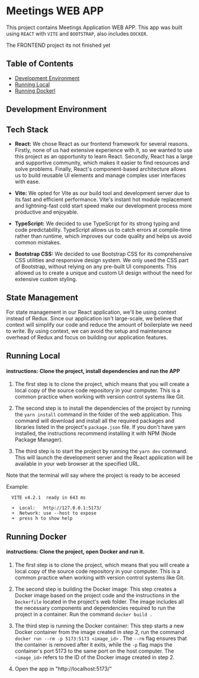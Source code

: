 
# Meetings WEB APP

This project contains Meetings Application WEB APP.
This app was built using `REACT` with `VITE` and `BOOTSTRAP`,
also includes `DOCKER`.

The FRONTEND project its not finished yet

## Table of Contents

<!-- TOC -->

 * [Development Environment](#development-environment)
 * [Running Local](#running-local)
 * [Running Dockerl](#running-local)


<!-- TOC -->

## Development Environment

## Tech Stack

-   **React:** We chose React as our frontend framework for several reasons. Firstly, none of us had extensive experience with it, so we wanted to use this project as an opportunity to learn React. Secondly, React has a large and supportive community, which makes it easier to find resources and solve problems. Finally, React's component-based architecture allows us to build reusable UI elements and manage complex user interfaces with ease.
    
-   **Vite:** We opted for Vite as our build tool and development server due to its fast and efficient performance. Vite's instant hot module replacement and lightning-fast cold start speed make our development process more productive and enjoyable.
    
-   **TypeScript:** We decided to use TypeScript for its strong typing and code predictability. TypeScript allows us to catch errors at compile-time rather than runtime, which improves our code quality and helps us avoid common mistakes.
    
-   **Bootstrap CSS:** We decided to use Bootstrap CSS for its comprehensive CSS utilities and responsive design system. We only used the CSS part of Bootstrap, without relying on any pre-built UI components. This allowed us to create a unique and custom UI design without the need for extensive custom styling.

## State Management

For state management in our React application, we'll be using context instead of Redux. Since our application isn't large-scale, we believe that context will simplify our code and reduce the amount of boilerplate we need to write. By using context, we can avoid the setup and maintenance overhead of Redux and focus on building our application features.


## Running Local

#### instructions: Clone the project, install dependencies and run the APP

1. The first step is to clone the project, which means that you will create a local copy of the source code repository in your computer. This is a common practice when working with version control systems like Git.

2. The second step is to install the dependencies of the project by running the `yarn install` command in the folder of the web application. This command will download and install all the required packages and libraries listed in the project's `package.json` file. If you don't have yarn installed, the instructions recommend installing it with NPM (Node Package Manager).

3. The third step is to start the project by running the `yarn dev` command. This will launch the development server and the React application will be available in your web browser at the specified URL.

Note that the terminal will say where the project is ready to be accesed

Example: 
```
  VITE v4.2.1  ready in 643 ms

  ➜  Local:   http://127.0.0.1:5173/
  ➜  Network: use --host to expose
  ➜  press h to show help
```
## Running Docker

#### instructions: Clone the project, open Docker and run it.

1. The first step is to clone the project, which means that you will create a local copy of the source code repository in your computer. This is a common practice when working with version control systems like Git.

2. The second step is building the Docker image: This step creates a Docker image based on the project code and the instructions in the `Dockerfile` located in the project's web folder. The image includes all the necessary components and dependencies required to run the project in a container. Run the command `docker build .`  

3. The third step is running the Docker container: This step starts a new Docker container from the image created in step 2, run the command `docker run --rm -p 5173:5173 <image_id>`   .
The `--rm` flag ensures that the container is removed after it exits, while the `-p` flag maps the container's port 5173 to the same port on the host computer. The `<image_id>` refers to the ID of the Docker image created in step 2. 

4. Open the app in "http://localhost:5173/"